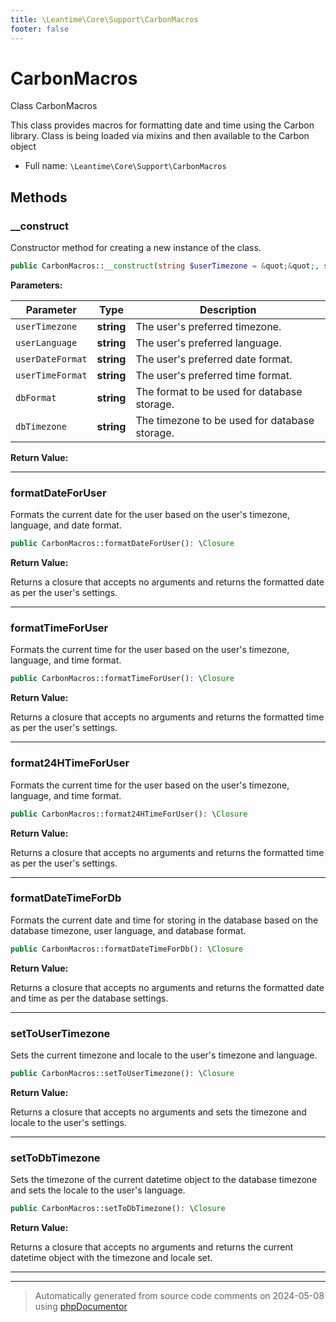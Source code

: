 ```yaml
---
title: \Leantime\Core\Support\CarbonMacros
footer: false
---
```


# CarbonMacros

Class CarbonMacros

This class provides macros for formatting date and time using the Carbon library.
Class is being loaded via mixins and then available to the Carbon object

* Full name: `\Leantime\Core\Support\CarbonMacros`



## Methods

### __construct

Constructor method for creating a new instance of the class.

```php
public CarbonMacros::__construct(string $userTimezone = &quot;&quot;, string $userLanguage = &quot;&quot;, string $userDateFormat = &quot;&quot;, string $userTimeFormat = &quot;&quot;, string $dbFormat = &quot;Y-m-d H:i:s&quot;, string $dbTimezone = &quot;UTC&quot;): void
```








**Parameters:**

| Parameter | Type | Description |
|-----------|------|-------------|
| `userTimezone` | **string** | The user&#039;s preferred timezone. |
| `userLanguage` | **string** | The user&#039;s preferred language. |
| `userDateFormat` | **string** | The user&#039;s preferred date format. |
| `userTimeFormat` | **string** | The user&#039;s preferred time format. |
| `dbFormat` | **string** | The format to be used for database storage. |
| `dbTimezone` | **string** | The timezone to be used for database storage. |


**Return Value:**





---
### formatDateForUser

Formats the current date for the user based on the user's timezone,
language, and date format.

```php
public CarbonMacros::formatDateForUser(): \Closure
```









**Return Value:**

Returns a closure that accepts no arguments and returns
the formatted date as per the user's settings.



---
### formatTimeForUser

Formats the current time for the user based on the user's timezone,
language, and time format.

```php
public CarbonMacros::formatTimeForUser(): \Closure
```









**Return Value:**

Returns a closure that accepts no arguments and returns
the formatted time as per the user's settings.



---
### format24HTimeForUser

Formats the current time for the user based on the user's timezone,
language, and time format.

```php
public CarbonMacros::format24HTimeForUser(): \Closure
```









**Return Value:**

Returns a closure that accepts no arguments and returns
the formatted time as per the user's settings.



---
### formatDateTimeForDb

Formats the current date and time for storing in the database based on
the database timezone, user language, and database format.

```php
public CarbonMacros::formatDateTimeForDb(): \Closure
```









**Return Value:**

Returns a closure that accepts no arguments and returns
the formatted date and time as per the database settings.



---
### setToUserTimezone

Sets the current timezone and locale to the user's timezone and language.

```php
public CarbonMacros::setToUserTimezone(): \Closure
```









**Return Value:**

Returns a closure that accepts no arguments and sets the
timezone and locale to the user's settings.



---
### setToDbTimezone

Sets the timezone of the current datetime object to the database timezone
and sets the locale to the user's language.

```php
public CarbonMacros::setToDbTimezone(): \Closure
```









**Return Value:**

Returns a closure that accepts no arguments and returns the
current datetime object with the timezone and locale set.



---


---
> Automatically generated from source code comments on 2024-05-08 using [phpDocumentor](http://www.phpdoc.org/)
